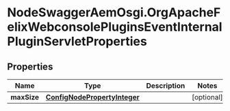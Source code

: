 # NodeSwaggerAemOsgi.OrgApacheFelixWebconsolePluginsEventInternalPluginServletProperties

## Properties
Name | Type | Description | Notes
------------ | ------------- | ------------- | -------------
**maxSize** | [**ConfigNodePropertyInteger**](ConfigNodePropertyInteger.md) |  | [optional] 


